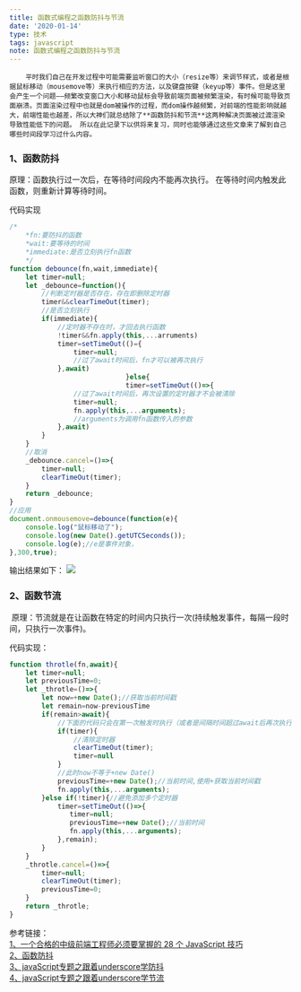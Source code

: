 ```yaml
---
title: 函数式编程之函数防抖与节流
date: '2020-01-14'
type: 技术
tags: javascript
note: 函数式编程之函数防抖与节流
---
```


		平时我们自己在开发过程中可能需要监听窗口的大小（resize等）来调节样式，或者是根据鼠标移动（mousemove等）来执行相应的方法，以及键盘按键（keyup等）事件。但是这里会产生一个问题——频繁改变窗口大小和移动鼠标会导致前端页面被频繁渲染，有时候可能导致页面崩溃。页面渲染过程中也就是dom被操作的过程，而dom操作越频繁，对前端的性能影响就越大，前端性能也越差，所以大神们就总结除了**函数防抖和节流**这两种解决页面被过渡渲染导致性能低下的问题。 所以在此记录下以供将来复习，同时也能够通过这些文章来了解到自己哪些时间段学习过什么内容。   

<h3>1、函数防抖</h3>
原理：函数执行过一次后，在等待时间段内不能再次执行。
 在等待时间内触发此函数，则重新计算等待时间。

 代码实现

```js
/*
    *fn:要防抖的函数
    *wait:要等待的时间
    *immediate:是否立刻执行fn函数
    */
function debounce(fn,wait,immediate){
    let timer=null; 
    let _debounce=function(){
        //判断定时器是否存在，存在即删除定时器
        timer&&clearTimeOut(timer);
        //是否立刻执行
        if(immediate){
            //定时器不存在时，才回去执行函数
            !timer&&fn.apply(this,...arruments)
            timer=setTimeOut(()={
                timer=null;
                //过了await时间后，fn才可以被再次执行
            },await)
                             }else{
                             timer=setTimeOut(()=>{
                //过了await时间后，再次设置的定时器才不会被清除
                timer=null;
                fn.apply(this,...arguments);
                //arguments为调用fn函数传入的参数
            },await)
        }
    }
    //取消
    _debounce.cancel=()=>{
        timer=null;
        clearTimeOut(timer);
    }
    return _debounce;
}
//应用
document.onmousemove=debounce(function(e){
    console.log("鼠标移动了");
    console.log(new Date().getUTCSeconds());
    console.log(e);//e是事件对象，
},300,true);
```
输出结果如下：
![](https://user-gold-cdn.xitu.io/2019/6/8/16b353e03bb4717d?w=941&h=100&f=png&s=12514)

<h3>2、函数节流</h3>
​		原理：节流就是在让函数在特定的时间内只执行一次(持续触发事件，每隔一段时间，只执行一次事件)。  

代码实现：
```js
function throtle(fn,await){
    let timer=null;
    let previousTime=0;
    let _throtle=()=>{
        let now=+new Date();//获取当前时间戳
        let remain=now-previousTime
        if(remain>await){
            //下面的代码只会在第一次触发时执行（或者是间隔时间超过await后再次执行）
            if(timer){
                //清除定时器
                clearTimeOut(timer);
                timer=null
            }
            //此时now不等于+new Date()
            previousTime=+new Date();//当前时间,使用+获取当前时间戳
            fn.apply(this,...arguments);
        }else if(!timer){//避免添加多个定时器
            timer=setTimeOut(()=>{
               timer=null;
               previousTime=+new Date();//当前时间
               fn.apply(this,...arguments);
            },remain);
        }
    }
    _throtle.cancel=()=>{
        timer=null;
        clearTimeOut(timer);
        previousTime=0;
    }
    return _throtle;
}
```

参考链接：  
[1、一个合格的中级前端工程师必须要掌握的 28 个 JavaScript 技巧](https://juejin.im/post/5cef46226fb9a07eaf2b7516)  
[2、函数防抖](https://www.jianshu.com/p/3e8e31f99639)   
[3、javaScript专题之跟着underscore学防抖](https://github.com/mqyqingfeng/Blog/issues/22)     
[4、javaScript专题之跟着underscore学节流](https://github.com/mqyqingfeng/Blog/issues/26)
<Valine></Valine>